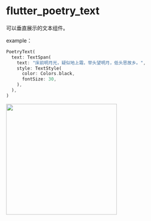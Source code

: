 # flutter_poetry_text

可以垂直展示的文本组件。

example：

```dart
PoetryText(
  text: TextSpan(
    text: "床前明月光，疑似地上霜，举头望明月，低头思故乡。",
    style: TextStyle(
      color: Colors.black,
      fontSize: 30,
    ),
  ),
)
```

<img src="https://cdn.jsdelivr.net/gh/meandni/blogimg@main/img/2020-11-24-Simulator%20Screen%20Shot%20-%20iPhone%2012%20Pro%20Max%20-%202020-11-24%20at%2011.22.43.png" width="300" />